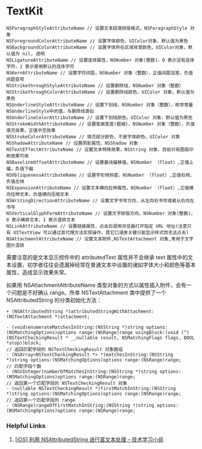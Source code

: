# TextKit


```NSFontAttributeName // 设置字体属性，UIFont 对象，默认值：字体：Helvetica(Neue) 字号：12
NSParagraphStyleAttributeName // 设置文本段落排版格式，NSParagraphStyle 对象
NSForegroundColorAttributeName // 设置字体颜色，UIColor对象，默认值为黑色
NSBackgroundColorAttributeName // 设置字体所在区域背景颜色，UIColor对象，默认值为 nil, 透明
NSLigatureAttributeName // 设置连体属性，NSNumber 对象(整数)，0 表示没有连体字符，1 表示使用默认的连体字符
NSKernAttributeName // 设置字符间距，NSNumber 对象（整数），正值间距加宽，负值间距变窄
NSStrikethroughStyleAttributeName // 设置删除线，NSNumber 对象（整数）
NSStrikethroughColorAttributeName // 设置删除线颜色，UIColor 对象，默认值为黑色
NSUnderlineStyleAttributeName // 设置下划线，NSNumber 对象（整数），枚举常量 NSUnderlineStyle中的值，与删除线类似
NSUnderlineColorAttributeName // 设置下划线颜色，UIColor 对象，默认值为黑色
NSStrokeWidthAttributeName // 设置笔画宽度(粗细)，NSNumber 对象（整数），负值填充效果，正值中空效果
NSStrokeColorAttributeName // 填充部分颜色，不是字体颜色，UIColor 对象
NSShadowAttributeName // 设置阴影属性，NSShadow 对象
NSTextEffectAttributeName // 设置文本特殊效果，NSString 对象，目前只有图版印刷效果可用
NSBaselineOffsetAttributeName // 设置基线偏移值，NSNumber （float）,正值上偏，负值下偏
NSObliquenessAttributeName // 设置字形倾斜度，NSNumber （float）,正值右倾，负值左倾
NSExpansionAttributeName // 设置文本横向拉伸属性，NSNumber （float）,正值横向拉伸文本，负值横向压缩文本
NSWritingDirectionAttributeName // 设置文字书写方向，从左向右书写或者从右向左书写
NSVerticalGlyphFormAttributeName // 设置文字排版方向，NSNumber 对象(整数)，0 表示横排文本，1 表示竖排文本
NSLinkAttributeName // 设置链接属性，点击后调用浏览器打开指定 URL 地址(注意只有 UITextView 可以通过其代理方法实现操作，其它口渴男关键只能显示样式而无法点击)
NSAttachmentAttributeName // 设置文本附件,NSTextAttachment 对象,常用于文字图片混排
```
需要注意的是文本显示控件中的 attributedText 属性并不会继承 text 属性中的文本设置，初学者往往会遗漏掉经常在普通文本中设置的诸如字体大小和颜色等基本属性，造成显示效果失常。


如果用 NSAttachmentAttributeName 类型对象的方式以属性插入附件，会有一个问题是不好确认 range。所幸 NSTextAttachment 类中提供了一个 NSAttributedString 的分类初始化方法：


```
+ (NSAttributedString *)attributedStringWithAttachment:(NSTextAttachment *)attachment;

```




```// 利用 block 对匹配字段进行设置(NSTextCheckingResult 类中有 range 属性，即匹配字段的范围)
- (void)enumerateMatchesInString:(NSString *)string options:(NSMatchingOptions)options range:(NSRange)range usingBlock:(void (^)(NSTextCheckingResult * __nullable result, NSMatchingFlags flags, BOOL *stop))block;
// 返回匹配字段的 NSTextCheckingResult 对象数组
- (NSArray<NSTextCheckingResult *> *)matchesInString:(NSString *)string options:(NSMatchingOptions)options range:(NSRange)range;
// 匹配字段个数
- (NSUInteger)numberOfMatchesInString:(NSString *)string options:(NSMatchingOptions)options range:(NSRange)range;
// 返回第一个匹配字段的 NSTextCheckingResult 对象
- (nullable NSTextCheckingResult *)firstMatchInString:(NSString *)string options:(NSMatchingOptions)options range:(NSRange)range;
// 返回第一个匹配字段的 range
- (NSRange)rangeOfFirstMatchInString:(NSString *)string options:(NSMatchingOptions)options range:(NSRange)range;
```
### Helpful Links

1. [[iOS] 利用 NSAttributedString 进行富文本处理 – 技术学习小组](http://blog.qiji.tech/archives/8335)


